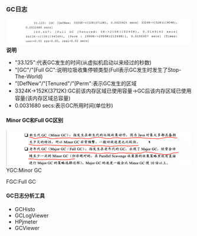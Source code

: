 ### GC日志

![](/assets/201708022158.png)  
**说明**

* "33.125":代表GC发生的时间\(从虚拟机启动以来经过的秒数\)
* "\[GC"/"\[Full GC":说明垃圾收集停顿类型\(Full表示GC发生时发生了Stop-The-World\)
* "\[DefNew"/"\[Tenured"/"\[Perm":表示GC发生的区域
* 3324K-&gt;152K\(3712K\):GC前该内存区域已使用容量-&gt;GC后该内存区域已使用容量\(该内存区域总容量\)
* 0.0031680 secs:表示GC所用时间\(单位秒\)

#### Minor GC和Full GC区别

![](/assets/201708022217.png)YGC:Minor GC

FGC:Full GC

#### 

#### GC日志分析工具

* GCHisto
* GCLogViewer
* HPjmeter
* GCViewer



